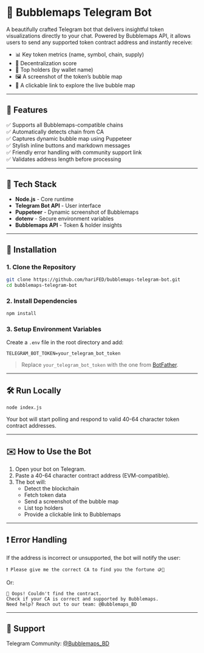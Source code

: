 
# 💬 Bubblemaps Telegram Bot

A beautifully crafted Telegram bot that delivers insightful token visualizations directly to your chat. Powered by Bubblemaps API, it allows users to send any supported token contract address and instantly receive:

- 📊 Key token metrics (name, symbol, chain, supply)
- 🧠 Decentralization score
- 👤 Top holders (by wallet name)
- 🖼️ A screenshot of the token’s bubble map
- 🔗 A clickable link to explore the live bubble map

---

## 🌟 Features

✅ Supports all Bubblemaps-compatible chains  
✅ Automatically detects chain from CA  
✅ Captures dynamic bubble map using Puppeteer  
✅ Stylish inline buttons and markdown messages  
✅ Friendly error handling with community support link  
✅ Validates address length before processing

---

## 🚀 Tech Stack

- **Node.js** - Core runtime
- **Telegram Bot API** - User interface
- **Puppeteer** - Dynamic screenshot of Bubblemaps
- **dotenv** - Secure environment variables
- **Bubblemaps API** - Token & holder insights

---

## 🔧 Installation

### 1. Clone the Repository

```bash
git clone https://github.com/hariFED/bubblemaps-telegram-bot.git
cd bubblemaps-telegram-bot
```

### 2. Install Dependencies

```bash
npm install
```

### 3. Setup Environment Variables

Create a `.env` file in the root directory and add:

```
TELEGRAM_BOT_TOKEN=your_telegram_bot_token
```

> Replace `your_telegram_bot_token` with the one from [BotFather](https://t.me/BotFather).

---

## 🛠️ Run Locally

```bash
node index.js
```

Your bot will start polling and respond to valid 40-64 character token contract addresses.

---

## ✉️ How to Use the Bot

1. Open your bot on Telegram.
2. Paste a 40-64 character contract address (EVM-compatible).
3. The bot will:
   - Detect the blockchain
   - Fetch token data
   - Send a screenshot of the bubble map
   - List top holders
   - Provide a clickable link to Bubblemaps

---

## ❗ Error Handling

If the address is incorrect or unsupported, the bot will notify the user:

```
❗ Please give me the correct CA to find you the fortune 🪙🔮
```

Or:

```
🚫 Oops! Couldn't find the contract.
Check if your CA is correct and supported by Bubblemaps.
Need help? Reach out to our team: @Bubblemaps_BD
```

---

## 💬 Support

Telegram Community: [@Bubblemaps_BD](https://t.me/Bubblemaps_BD)
